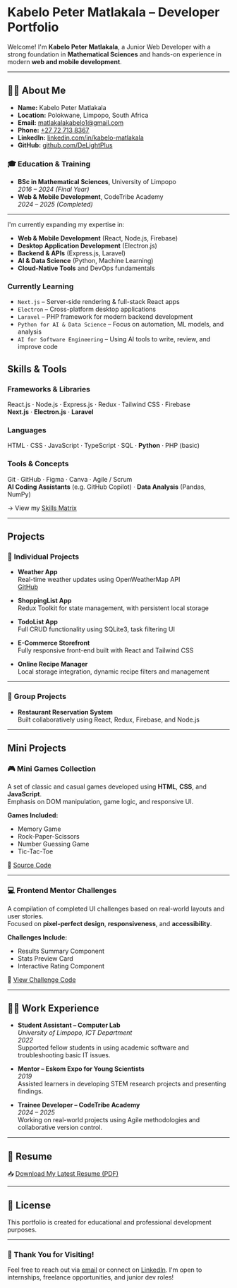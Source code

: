 # Kabelo Peter Matlakala – Developer Portfolio

Welcome! I'm **Kabelo Peter Matlakala**, a Junior Web Developer with a strong foundation in **Mathematical Sciences** and hands-on experience in modern **web and mobile development**.

---

## 👨‍💻 About Me

- **Name:** Kabelo Peter Matlakala  
- **Location:** Polokwane, Limpopo, South Africa  
- **Email:** [matlakalakabelo1@gmail.com](mailto:matlakalakabelo1@gmail.com)  
- **Phone:** [+27 72 713 8367](tel:+27727138367)  
- **LinkedIn:** [linkedin.com/in/kabelo-matlakala](https://linkedin.com/in/kabelo-matlakala)  
- **GitHub:** [github.com/DeLightPlus](https://github.com/DeLightPlus)  

### 🎓 Education & Training
- **BSc in Mathematical Sciences**, University of Limpopo  
  _2016 – 2024 (Final Year)_  
- **Web & Mobile Development**, CodeTribe Academy  
  _2024 – 2025 (Completed)_

---

I'm currently expanding my expertise in:

- **Web & Mobile Development** (React, Node.js, Firebase)
- **Desktop Application Development** (Electron.js)
- **Backend & APIs** (Express.js, Laravel)
- **AI & Data Science** (Python, Machine Learning)
- **Cloud-Native Tools** and DevOps fundamentals

### Currently Learning
- `Next.js` – Server-side rendering & full-stack React apps  
- `Electron` – Cross-platform desktop applications  
- `Laravel` – PHP framework for modern backend development  
- `Python for AI & Data Science` – Focus on automation, ML models, and analysis  
- `AI for Software Engineering` – Using AI tools to write, review, and improve code  

## Skills & Tools

### **Frameworks & Libraries**
React.js · Node.js · Express.js · Redux · Tailwind CSS · Firebase  
**Next.js** · **Electron.js** · **Laravel**

### **Languages**
HTML · CSS · JavaScript · TypeScript · SQL · **Python** · PHP (basic)

### **Tools & Concepts**
Git · GitHub · Figma · Canva · Agile / Scrum  
**AI Coding Assistants** (e.g. GitHub Copilot) · **Data Analysis** (Pandas, NumPy)  

-> View my [Skills Matrix](src/components/portfolio/Skills/SkillsMatrix.jsx)

---

## Projects

### 🔹 **Individual Projects**
- **Weather App**  
  Real-time weather updates using OpenWeatherMap API  
  [GitHub](https://github.com/DeLightPlus/weather-app)

- **ShoppingList App**  
  Redux Toolkit for state management, with persistent local storage  

- **TodoList App**  
  Full CRUD functionality using SQLite3, task filtering UI  

- **E-Commerce Storefront**  
  Fully responsive front-end built with React and Tailwind CSS  

- **Online Recipe Manager**  
  Local storage integration, dynamic recipe filters and management  

---

### 🔸 **Group Projects**
- **Restaurant Reservation System**  
  Built collaboratively using React, Redux, Firebase, and Node.js  

---

## Mini Projects

### 🎮 Mini Games Collection  
A set of classic and casual games developed using **HTML**, **CSS**, and **JavaScript**.  
Emphasis on DOM manipulation, game logic, and responsive UI.

**Games Included:**
- Memory Game
- Rock-Paper-Scissors
- Number Guessing Game
- Tic-Tac-Toe

📁 [Source Code](https://delightplus-portfolio.vercel.app/mini-games/game-manager.html)

---

### 💻 Frontend Mentor Challenges  
A compilation of completed UI challenges based on real-world layouts and user stories.  
Focused on **pixel-perfect design**, **responsiveness**, and **accessibility**.

**Challenges Include:**
- Results Summary Component
- Stats Preview Card
- Interactive Rating Component

📁 [View Challenge Code](https://delightplus-portfolio.vercel.app/frontend-mentor-challenges/index.html)


---

## 🧑‍💼 Work Experience

- **Student Assistant – Computer Lab**  
  *University of Limpopo, ICT Department*  
  *2022*  
  Supported fellow students in using academic software and troubleshooting basic IT issues.

- **Mentor – Eskom Expo for Young Scientists**  
  *2019*  
  Assisted learners in developing STEM research projects and presenting findings.

- **Trainee Developer – CodeTribe Academy**  
  *2024 – 2025*  
  Working on real-world projects using Agile methodologies and collaborative version control.

---

## 📄 Resume

📥 [Download My Latest Resume (PDF)](src/assets/Mr-Kabelo-Peter-Matlakala-Resume-20241024.pdf)

---

## 📜 License

This portfolio is created for educational and professional development purposes.

---

### 🙌 Thank You for Visiting!

Feel free to reach out via [email](mailto:matlakalakabelo1@gmail.com) or connect on [LinkedIn](https://linkedin.com/in/kabelo-matlakala). I'm open to internships, freelance opportunities, and junior dev roles!
